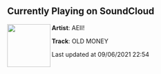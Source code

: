 ## Currently Playing on SoundCloud

[<img align="left" width="100" src="https://i1.sndcdn.com/artworks-iqQPyP7wMEUq7Q6D-aLGisA-t500x500.jpg">](https://soundcloud.com/ff240dbx/old-money)

**Artist**: AEII! 

**Track**: OLD MONEY

Last updated at 09/06/2021 22:54
